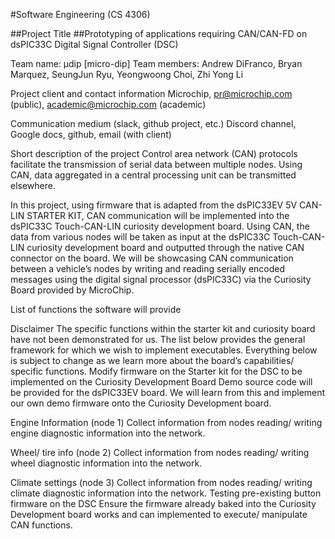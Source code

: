 #Software Engineering (CS 4306)

##Project Title
##Prototyping of applications requiring CAN/CAN-FD on dsPIC33C Digital Signal Controller (DSC)

Team name: μdip [micro-dip]
Team members: Andrew DiFranco, Bryan Marquez, SeungJun Ryu, Yeongwoong Choi, Zhi Yong Li

Project client and contact information
Microchip, pr@microchip.com (public), academic@microchip.com (academic)

Communication medium (slack, github project, etc.)
Discord channel, Google docs, github, email (with client)

Short description of the project
Control area network (CAN) protocols facilitate the transmission of serial data between multiple nodes. Using CAN, data aggregated in a central processing unit can be transmitted elsewhere. 

In this project, using firmware that is adapted from the dsPIC33EV 5V CAN-LIN STARTER KIT, CAN communication will be implemented into the dsPIC33C Touch-CAN-LIN curiosity development board. Using CAN, the data from various nodes will be taken as input at the dsPIC33C Touch-CAN-LIN curiosity development board and outputted through the native CAN connector on the board. We will be showcasing CAN communication between a vehicle’s nodes by writing and reading serially encoded messages using the digital signal processor (dsPIC33C) via the Curiosity Board provided by MicroChip.

List of functions the software will provide

Disclaimer
The specific functions within the starter kit and curiosity board have not been demonstrated for us. The list below provides the general framework for which we wish to implement executables. Everything below is subject to change as we learn more about the board’s capabilities/ specific functions.
Modify firmware on the Starter kit for the DSC to be implemented on the Curiosity Development Board Demo source code will be provided for the dsPIC33EV board. We will learn from this and implement our own demo firmware onto the Curiosity Development board.

Engine Information (node 1)
Collect information from nodes reading/ writing engine diagnostic information into the network.

Wheel/ tire info (node 2)
Collect information from nodes reading/ writing wheel diagnostic information into the network.


Climate settings (node 3)
Collect information from nodes reading/ writing climate diagnostic information into the network.
Testing pre-existing button firmware on the DSC Ensure the firmware already baked into the Curiosity Development board works and can implemented to execute/ manipulate CAN functions.
